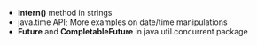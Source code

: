 * **intern()** method in strings
* java.time API; More examples on date/time manipulations
* **Future** and **CompletableFuture** in java.util.concurrent package